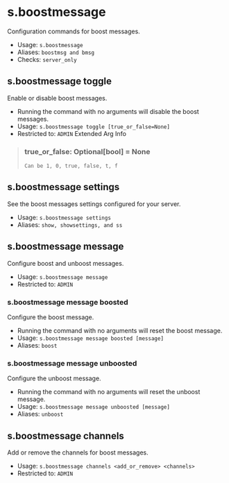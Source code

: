 # s.boostmessage
Configuration commands for boost messages.<br/>
 - Usage: `s.boostmessage`
 - Aliases: `boostmsg and bmsg`
 - Checks: `server_only`
## s.boostmessage toggle
Enable or disable boost messages.<br/>

- Running the command with no arguments will disable the boost messages.<br/>
 - Usage: `s.boostmessage toggle [true_or_false=None]`
 - Restricted to: `ADMIN`
Extended Arg Info
> ### true_or_false: Optional[bool] = None
> ```
> Can be 1, 0, true, false, t, f
> ```
## s.boostmessage settings
See the boost messages settings configured for your server.<br/>
 - Usage: `s.boostmessage settings`
 - Aliases: `show, showsettings, and ss`
## s.boostmessage message
Configure boost and unboost messages.<br/>
 - Usage: `s.boostmessage message`
 - Restricted to: `ADMIN`
### s.boostmessage message boosted
Configure the boost message.<br/>

- Running the command with no arguments will reset the boost message.<br/>
 - Usage: `s.boostmessage message boosted [message]`
 - Aliases: `boost`
### s.boostmessage message unboosted
Configure the unboost message.<br/>

- Running the command with no arguments will reset the unboost message.<br/>
 - Usage: `s.boostmessage message unboosted [message]`
 - Aliases: `unboost`
## s.boostmessage channels
Add or remove the channels for boost messages.<br/>
 - Usage: `s.boostmessage channels <add_or_remove> <channels>`
 - Restricted to: `ADMIN`
